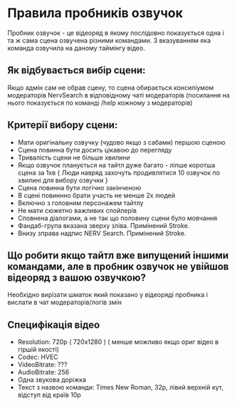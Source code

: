 # Правила пробників озвучок

Пробник озвучок - це відеоряд в якому послідовно показується одна і та ж сама сцена озвучена різними командами. З вказуванням яка команда озвучила на даному таймінгу відео.

## Як відбувається вибір сцени:
Якщо адмін сам не обрав сцену, то сцена обирається консиліумом модераторів NervSearch в відповідному чаті модераторів (посилання на нього показується по команді /help кожному з модераторів)

## Критерії вибору сцени:

* Мати оригінальну озвучку (чудово якщо з сабами) першою сценою
* Сцена повинна бути досить цікавою до перегляду
* Тривалість сцени не більше хвилини
* Якщо озвучок планується на тайтл дуже багато - ліпше коротша сцена за 1хв
   { Люди навряд захочуть продивлятися 10 озвучок по хвилині для вибору озвучки }
* Сцена повинна бути логічно закінченою
* В сцені повиннно брати участь не менше 2х людей
* Включно з головним персонажем тайтлу
* Не мати сюжетно важливих спойлерів
* Сповнена діалогами, а не так що половину сцени було мовчання
* Фандаб-група вказана зверху зліва. Примінений Stroke.
* Внизу зправа надпис NERV Search. Примінений Stroke.

## Що робити якщо тайтл вже випущений іншими командами, але в пробник озвучок не увійшов відеоряд з вашою озвучкою?

Необхідно вирізати шматок який показано у відеоряді пробника і вислати в чат модераторів/логів змін 

## Специфікація відео

* Resolution: 720p ( 720x1280 ) ( менше можливо якщо ориг відео в гіршій якості)
* Codec: HVEC
* VideoBitrate: ???
* AudioBitrate: 256
* Одна звукова доріжка
* Текст з назвою команди: Times New Roman, 32p, лівий верхній кут, відступ від країв 10p

